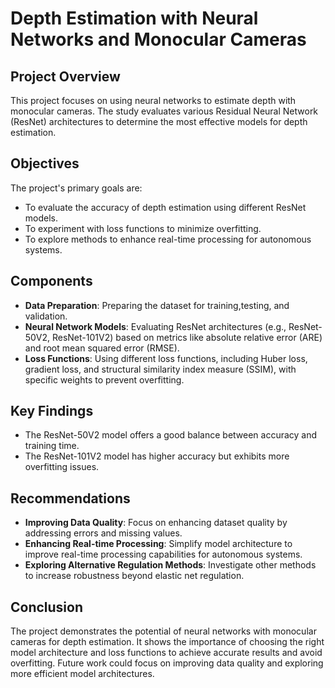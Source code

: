 # Depth Estimation with Neural Networks and Monocular Cameras

## Project Overview
This project focuses on using neural networks to estimate depth with monocular cameras. The study evaluates various Residual Neural Network (ResNet) architectures to determine the most effective models for depth estimation.

## Objectives
The project's primary goals are:
- To evaluate the accuracy of depth estimation using different ResNet models.
- To experiment with loss functions to minimize overfitting.
- To explore methods to enhance real-time processing for autonomous systems.

## Components
- **Data Preparation**: Preparing the dataset for training,testing, and validation.
- **Neural Network Models**: Evaluating ResNet architectures (e.g., ResNet-50V2, ResNet-101V2) based on metrics like absolute relative error (ARE) and root mean squared error (RMSE).
- **Loss Functions**: Using different loss functions, including Huber loss, gradient loss, and structural similarity index measure (SSIM), with specific weights to prevent overfitting.

## Key Findings
- The ResNet-50V2 model offers a good balance between accuracy and training time.
- The ResNet-101V2 model has higher accuracy but exhibits more overfitting issues.


## Recommendations
- **Improving Data Quality**: Focus on enhancing dataset quality by addressing errors and missing values.
- **Enhancing Real-time Processing**: Simplify model architecture to improve real-time processing capabilities for autonomous systems.
- **Exploring Alternative Regulation Methods**: Investigate other methods to increase robustness beyond elastic net regulation.

## Conclusion
The project demonstrates the potential of neural networks with monocular cameras for depth estimation. It shows the importance of choosing the right model architecture and loss functions to achieve accurate results and avoid overfitting. Future work could focus on improving data quality and exploring more efficient model architectures.
